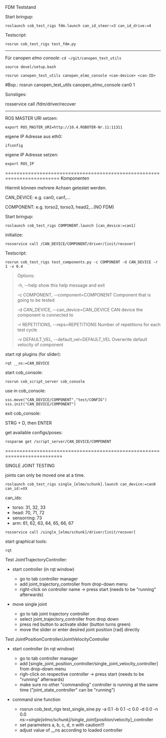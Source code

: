FDM Teststand

Start bringup:

`roslaunch cob_test_rigs fdm.launch can_id_steer:=3 can_id_drive:=4`

Testscript:

`rosrun cob_test_rigs test_fdm.py`

--------------------------------------------
Für canopen *elmo console*:
`cd ~/git/canopen_test_utils`

`source devel/setup.bash`

`rosrun canopen_test_utils canopen_elmo_console <can-device> <can-ID>`

#Bsp.: rosrun canopen_test_utils canopen_elmo_console can0 1

Sonstiges:

rosservice call /fdm/driver/recover

--------------------------------------------
ROS MASTER URI setzen: 

`export ROS_MASTER_URI=http://10.4.ROBOTER-Nr.11:11311`

eigene IP Adresse aus eth0:

`ifconfig`

eigene IP Adresse setzen:

`export ROS_IP`


=========================================================================
Komponenten

Hiermit können mehrere Achsen getestet werden.

CAN_DEVICE: e.g. can0, can1,...

COMPONENT: e.g. torso2, torso3, head2,...(NO FDM)

Start bringup:

`roslaunch cob_test_rigs COMPONENT.launch [can_device:=can1]`

initialize:

`rosservice call /CAN_DEVICE/COMPONENT/driver/[init/recover]`

Testscript:

`rosrun cob_test_rigs test_components.py -c COMPONENT -d CAN_DEVICE -r 1 -v 0.4`

>Options:
>
>  -h, --help           show this help message and exit
>
>  -c COMPONENT, --component=COMPONENT
>                        Component that is going to be tested
>
>  -d CAN_DEVICE, --can_device=CAN_DEVICE
>                        CAN device the component is connected to
>
>  -r REPETITIONS, --reps=REPETITIONS
>                        Number of repetitions for each test cycle
>
>  -v DEFAULT_VEL, --default_vel=DEFAULT_VEL
>                        Overwrite default velocity of component

start rqt plugins (for slider):

`rqt __ns:=CAN_DEVICE`

start cob_console:

`rosrun cob_script_server cob_console`

use in cob_console:

`sss.move("CAN_DEVICE/COMPONENT","test/CONFIG")`
`sss.init("CAN_DEVICE/COMPONENT")`

exit cob_console:

STRG + D, then ENTER

get available configs/poses:

`rosparam get /script_server/CAN_DEVICE/COMPONENT`


==========================================================================

SINGLE JOINT TESTING

joints can only be moved one at a time.

`roslaunch cob_test_rigs single_[elmo/schunk].launch can_device:=can0 can_id:=XX`

can_ids:
 - torso: 31, 32, 33
 - head: 70, 71, 72
 - sensorring: 73
 - arm: 61, 62, 63, 64, 65, 66, 67

`rosservice call /single_[elmo/schunk]/driver/[init/recover]`

start graphical tools:

`rqt`

Test JointTrajectoryController:

 - start controller (in rqt window)
   - go to tab controller manager
   - add joint_trajectory_controller from drop-down menu
   - right-click on controller name -> press start (needs to be "running" afterwards)

 - move single joint
   - go to tab joint trajectory controller
   - select joint_trajectory_controller from drop down
   - press red button to activate slider (button turns green)
   - move the slider or enter desired joint position [rad] directly

Test JointPositionController/JointVelocityController
 - start controller (in rqt window)
   - go to tab controller manager
   - add [single_joint_position_controller/single_joint_velocity_controller] from drop-down menu
   - righ-click on respective controller -> press start (needs to be "running" afterwards)
   - make sure no other "commanding" controller is running at the same time ("joint_state_controller" can be "running")

 - command sine function
   - rosrun cob_test_rigs test_single_sine.py -a 0.1 -b 0.1 -c 0.0 -d 0.0 -n 0.0 __ns:=single_[elmo/schunk]/single_joint_[position/velocity]_controller
   - set parameters a, b, c, d, n with caution!!!
   - adjust value of __ns according to loaded controller

